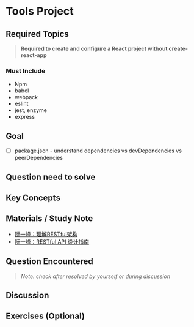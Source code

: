 # **Tools Project**

## **Required Topics**

>**Required to create and configure a React project without create-react-app**

### **Must Include**

- Npm
- babel
- webpack
- eslint
- jest, enzyme
- express

## **Goal**

- [ ] package.json - understand dependencies vs devDependencies vs peerDependencies

## **Question need to solve**

## **Key Concepts**

## **Materials / Study Note**

- [阮一峰：理解RESTful架构](http://www.ruanyifeng.com/blog/2011/09/restful.html)
- [阮一峰：RESTful API 设计指南](http://www.ruanyifeng.com/blog/2014/05/restful_api.html)

## **Question Encountered**

>*Note: check after resolved by yourself or during discussion*

## **Discussion**

## **Exercises** (Optional)
